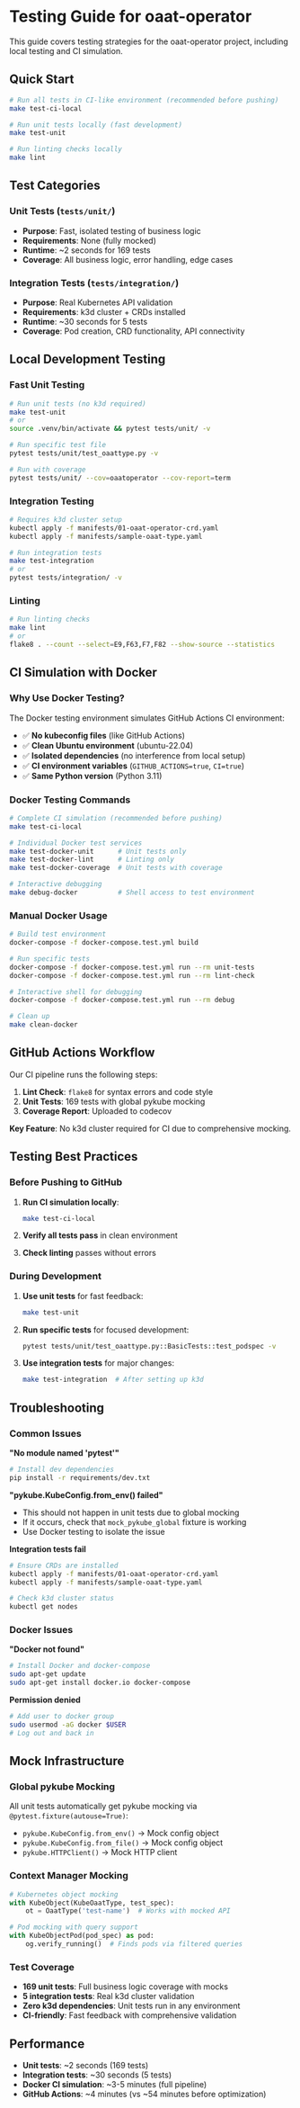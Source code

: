 # Testing Guide for oaat-operator

This guide covers testing strategies for the oaat-operator project, including local testing and CI simulation.

## Quick Start

```bash
# Run all tests in CI-like environment (recommended before pushing)
make test-ci-local

# Run unit tests locally (fast development)
make test-unit

# Run linting checks locally
make lint
```

## Test Categories

### Unit Tests (`tests/unit/`)
- **Purpose**: Fast, isolated testing of business logic
- **Requirements**: None (fully mocked)
- **Runtime**: ~2 seconds for 169 tests
- **Coverage**: All business logic, error handling, edge cases

### Integration Tests (`tests/integration/`)
- **Purpose**: Real Kubernetes API validation
- **Requirements**: k3d cluster + CRDs installed
- **Runtime**: ~30 seconds for 5 tests
- **Coverage**: Pod creation, CRD functionality, API connectivity

## Local Development Testing

### Fast Unit Testing
```bash
# Run unit tests (no k3d required)
make test-unit
# or
source .venv/bin/activate && pytest tests/unit/ -v

# Run specific test file
pytest tests/unit/test_oaattype.py -v

# Run with coverage
pytest tests/unit/ --cov=oaatoperator --cov-report=term
```

### Integration Testing
```bash
# Requires k3d cluster setup
kubectl apply -f manifests/01-oaat-operator-crd.yaml
kubectl apply -f manifests/sample-oaat-type.yaml

# Run integration tests
make test-integration
# or
pytest tests/integration/ -v
```

### Linting
```bash
# Run linting checks
make lint
# or
flake8 . --count --select=E9,F63,F7,F82 --show-source --statistics
```

## CI Simulation with Docker

### Why Use Docker Testing?

The Docker testing environment simulates GitHub Actions CI environment:

- ✅ **No kubeconfig files** (like GitHub Actions)
- ✅ **Clean Ubuntu environment** (ubuntu-22.04)
- ✅ **Isolated dependencies** (no interference from local setup)
- ✅ **CI environment variables** (`GITHUB_ACTIONS=true`, `CI=true`)
- ✅ **Same Python version** (Python 3.11)

### Docker Testing Commands

```bash
# Complete CI simulation (recommended before pushing)
make test-ci-local

# Individual Docker test services
make test-docker-unit      # Unit tests only
make test-docker-lint      # Linting only
make test-docker-coverage  # Unit tests with coverage

# Interactive debugging
make debug-docker          # Shell access to test environment
```

### Manual Docker Usage

```bash
# Build test environment
docker-compose -f docker-compose.test.yml build

# Run specific tests
docker-compose -f docker-compose.test.yml run --rm unit-tests
docker-compose -f docker-compose.test.yml run --rm lint-check

# Interactive shell for debugging
docker-compose -f docker-compose.test.yml run --rm debug

# Clean up
make clean-docker
```

## GitHub Actions Workflow

Our CI pipeline runs the following steps:

1. **Lint Check**: `flake8` for syntax errors and code style
2. **Unit Tests**: 169 tests with global pykube mocking
3. **Coverage Report**: Uploaded to codecov

**Key Feature**: No k3d cluster required for CI due to comprehensive mocking.

## Testing Best Practices

### Before Pushing to GitHub

1. **Run CI simulation locally**:
   ```bash
   make test-ci-local
   ```

2. **Verify all tests pass** in clean environment

3. **Check linting** passes without errors

### During Development

1. **Use unit tests** for fast feedback:
   ```bash
   make test-unit
   ```

2. **Run specific tests** for focused development:
   ```bash
   pytest tests/unit/test_oaattype.py::BasicTests::test_podspec -v
   ```

3. **Use integration tests** for major changes:
   ```bash
   make test-integration  # After setting up k3d
   ```

## Troubleshooting

### Common Issues

**"No module named 'pytest'"**
```bash
# Install dev dependencies
pip install -r requirements/dev.txt
```

**"pykube.KubeConfig.from_env() failed"**
- This should not happen in unit tests due to global mocking
- If it occurs, check that `mock_pykube_global` fixture is working
- Use Docker testing to isolate the issue

**Integration tests fail**
```bash
# Ensure CRDs are installed
kubectl apply -f manifests/01-oaat-operator-crd.yaml
kubectl apply -f manifests/sample-oaat-type.yaml

# Check k3d cluster status
kubectl get nodes
```

### Docker Issues

**"Docker not found"**
```bash
# Install Docker and docker-compose
sudo apt-get update
sudo apt-get install docker.io docker-compose
```

**Permission denied**
```bash
# Add user to docker group
sudo usermod -aG docker $USER
# Log out and back in
```

## Mock Infrastructure

### Global pykube Mocking

All unit tests automatically get pykube mocking via `@pytest.fixture(autouse=True)`:

- `pykube.KubeConfig.from_env()` → Mock config object
- `pykube.KubeConfig.from_file()` → Mock config object
- `pykube.HTTPClient()` → Mock HTTP client

### Context Manager Mocking

```python
# Kubernetes object mocking
with KubeObject(KubeOaatType, test_spec):
    ot = OaatType('test-name')  # Works with mocked API

# Pod mocking with query support
with KubeObjectPod(pod_spec) as pod:
    og.verify_running()  # Finds pods via filtered queries
```

### Test Coverage

- **169 unit tests**: Full business logic coverage with mocks
- **5 integration tests**: Real k3d cluster validation
- **Zero k3d dependencies**: Unit tests run in any environment
- **CI-friendly**: Fast feedback with comprehensive validation

## Performance

- **Unit tests**: ~2 seconds (169 tests)
- **Integration tests**: ~30 seconds (5 tests)
- **Docker CI simulation**: ~3-5 minutes (full pipeline)
- **GitHub Actions**: ~4 minutes (vs ~54 minutes before optimization)
